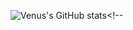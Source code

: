 ![Venus's GitHub stats](https://github-readme-stats.vercel.app/api?username=DevVenusK&show_icons=true&theme=radical)<!--
